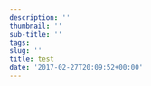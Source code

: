 ```yaml
---
description: ''
thumbnail: ''
sub-title: ''
tags: 
slug: ''
title: test
date: '2017-02-27T20:09:52+00:00'
---
```

